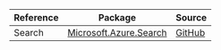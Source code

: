 | Reference | Package | Source |
|---|---|---|
|Search|[Microsoft.Azure.Search](https://www.nuget.org/packages/Microsoft.Azure.Search)|[GitHub](https://github.com/Azure/azure-sdk-for-net)|
